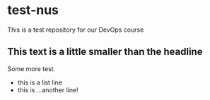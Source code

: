 # test-nus
This is a test repository for our DevOps course

## This text is a little smaller than the headline

Some more test.

* this is a list line
* this is ...another line!
